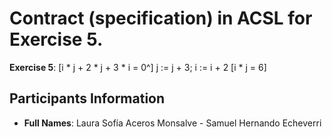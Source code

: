 # Contract (specification) in ACSL for Exercise 5.

**Exercise 5**: [i * j + 2 * j + 3 * i = 0^] j := j + 3; i := i + 2 [i * j = 6]


## Participants Information
- **Full Names**: Laura Sofía Aceros Monsalve - Samuel Hernando Echeverri
